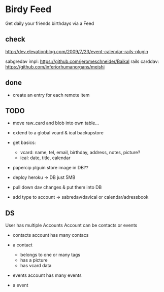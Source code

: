 # Birdy Feed

Get daily your friends birthdays via a Feed

## check
http://dev.elevationblog.com/2009/7/23/event-calendar-rails-plugin

sabgredav impl: https://github.com/jeromeschneider/Baikal
rails carddav: https://github.com/inferiorhumanorgans/meishi

## done
  * create an entry for each remote item

## TODO
  * move raw_card and blob into own table...
  * extend to a global vcard & ical backupstore
  * get basics:
    - vcard: name, tel, email, birthday, address, notes, picture?
    - ical: date, title, calendar

  * papercip plguin store image in DB??
  * deploy heroku -> DB just 5MB

  * pull down dav changes & put them into DB

  * add type to account -> sabredav/davical or calendar/adressbook



## DS
User has multiple Accounts
Account can be contacts or events

- contacts account has many contacs
 - a contact
   - belongs to one or many tags
   - has a picture
   - has vcard data


- events account has many events
 - a event
